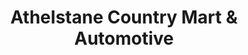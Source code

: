---
title: "Athelstane Country Mart & Automotive"
url: /athelstane/athelstane-country-mart-und-automotive/
shop: Lebensmittel
---